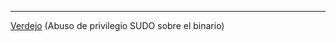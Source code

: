 
-----

[Verdejo](/Maquinas%20De%20Dockerlabs/Maquinas%20Faciles/Verdejo.md) (Abuso de privilegio SUDO sobre el binario)